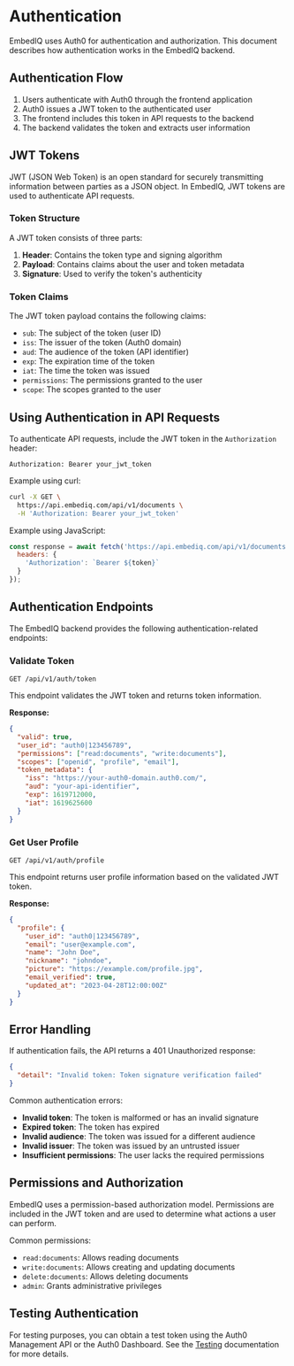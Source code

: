 # Authentication

EmbedIQ uses Auth0 for authentication and authorization. This document describes how authentication works in the EmbedIQ backend.

## Authentication Flow

1. Users authenticate with Auth0 through the frontend application
2. Auth0 issues a JWT token to the authenticated user
3. The frontend includes this token in API requests to the backend
4. The backend validates the token and extracts user information

## JWT Tokens

JWT (JSON Web Token) is an open standard for securely transmitting information between parties as a JSON object. In EmbedIQ, JWT tokens are used to authenticate API requests.

### Token Structure

A JWT token consists of three parts:

1. **Header**: Contains the token type and signing algorithm
2. **Payload**: Contains claims about the user and token metadata
3. **Signature**: Used to verify the token's authenticity

### Token Claims

The JWT token payload contains the following claims:

- `sub`: The subject of the token (user ID)
- `iss`: The issuer of the token (Auth0 domain)
- `aud`: The audience of the token (API identifier)
- `exp`: The expiration time of the token
- `iat`: The time the token was issued
- `permissions`: The permissions granted to the user
- `scope`: The scopes granted to the user

## Using Authentication in API Requests

To authenticate API requests, include the JWT token in the `Authorization` header:

```
Authorization: Bearer your_jwt_token
```

Example using curl:

```bash
curl -X GET \
  https://api.embediq.com/api/v1/documents \
  -H 'Authorization: Bearer your_jwt_token'
```

Example using JavaScript:

```javascript
const response = await fetch('https://api.embediq.com/api/v1/documents', {
  headers: {
    'Authorization': `Bearer ${token}`
  }
});
```

## Authentication Endpoints

The EmbedIQ backend provides the following authentication-related endpoints:

### Validate Token

```
GET /api/v1/auth/token
```

This endpoint validates the JWT token and returns token information.

**Response:**

```json
{
  "valid": true,
  "user_id": "auth0|123456789",
  "permissions": ["read:documents", "write:documents"],
  "scopes": ["openid", "profile", "email"],
  "token_metadata": {
    "iss": "https://your-auth0-domain.auth0.com/",
    "aud": "your-api-identifier",
    "exp": 1619712000,
    "iat": 1619625600
  }
}
```

### Get User Profile

```
GET /api/v1/auth/profile
```

This endpoint returns user profile information based on the validated JWT token.

**Response:**

```json
{
  "profile": {
    "user_id": "auth0|123456789",
    "email": "user@example.com",
    "name": "John Doe",
    "nickname": "johndoe",
    "picture": "https://example.com/profile.jpg",
    "email_verified": true,
    "updated_at": "2023-04-28T12:00:00Z"
  }
}
```

## Error Handling

If authentication fails, the API returns a 401 Unauthorized response:

```json
{
  "detail": "Invalid token: Token signature verification failed"
}
```

Common authentication errors:

- **Invalid token**: The token is malformed or has an invalid signature
- **Expired token**: The token has expired
- **Invalid audience**: The token was issued for a different audience
- **Invalid issuer**: The token was issued by an untrusted issuer
- **Insufficient permissions**: The user lacks the required permissions

## Permissions and Authorization

EmbedIQ uses a permission-based authorization model. Permissions are included in the JWT token and are used to determine what actions a user can perform.

Common permissions:

- `read:documents`: Allows reading documents
- `write:documents`: Allows creating and updating documents
- `delete:documents`: Allows deleting documents
- `admin`: Grants administrative privileges

## Testing Authentication

For testing purposes, you can obtain a test token using the Auth0 Management API or the Auth0 Dashboard. See the [Testing](testing.md) documentation for more details.
